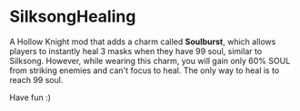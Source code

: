 # SilksongHealing
A Hollow Knight mod that adds a charm called **Soulburst**, which allows players to instantly heal 3 masks when they have 99 soul, similar to Silksong. However, while wearing this charm, you will gain only 60% SOUL from striking enemies and can't focus to heal. The only way to heal is to reach 99 soul.

Have fun :)
